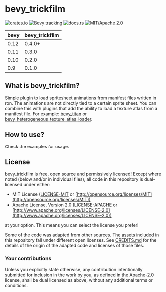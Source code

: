 # bevy_trickfilm

[![crates.io](https://img.shields.io/crates/v/bevy_trickfilm)](https://crates.io/crates/bevy_trickfilm)
[![Bevy tracking](https://img.shields.io/badge/Bevy%20tracking-released%20version-lightblue)](https://github.com/bevyengine/bevy/blob/main/docs/plugins_guidelines.md#main-branch-tracking)
[![docs.rs](https://docs.rs/bevy_trickfilm/badge.svg)](https://docs.rs/bevy_trickfilm)
[![MIT/Apache 2.0](https://img.shields.io/badge/license-MIT%2FApache-blue.svg)](https://github.com/bevyengine/bevy#license)

| bevy | bevy_trickfilm |
|------|----------------|
| 0.12 | 0.4.0+         |
| 0.11 | 0.3.0          |
| 0.10 | 0.2.0          |
| 0.9  | 0.1.0          |

## What is bevy_trickfilm?

Simple plugin to load spritesheet animations from manifest files written in ron. The animations are not directly tied to a certain sprite sheet.
You can combine this with plugins that add the ability to load a texture atlas from a manifest file. For example: [bevy_titan](https://github.com/KirmesBude/bevy_titan) or [bevy_heterogeneous_texture_atlas_loader](https://github.com/ickshonpe/bevy_heterogeneous_texture_atlas_loader).

## How to use?

Check the examples for usage.

## License

bevy_trickfilm is free, open source and permissively licensed!
Except where noted (below and/or in individual files), all code in this repository is dual-licensed under either:

* MIT License ([LICENSE-MIT](LICENSE-MIT) or [http://opensource.org/licenses/MIT](http://opensource.org/licenses/MIT))
* Apache License, Version 2.0 ([LICENSE-APACHE](LICENSE-APACHE) or [http://www.apache.org/licenses/LICENSE-2.0](http://www.apache.org/licenses/LICENSE-2.0))

at your option.
This means you can select the license you prefer!

Some of the code was adapted from other sources.
The [assets](assets) included in this repository fall under different open licenses.
See [CREDITS.md](CREDITS.md) for the details of the origin of the adapted code and licenses of those files.

### Your contributions

Unless you explicitly state otherwise,
any contribution intentionally submitted for inclusion in the work by you,
as defined in the Apache-2.0 license,
shall be dual licensed as above,
without any additional terms or conditions.

